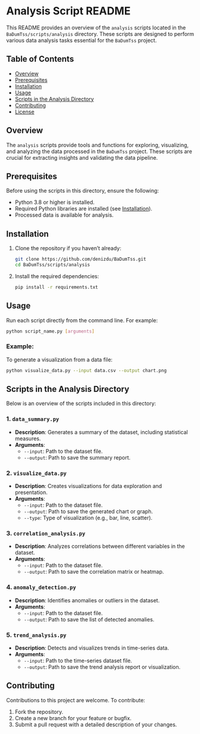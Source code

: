 # Analysis Script README

This README provides an overview of the `analysis` scripts located in the `BaDumTss/scripts/analysis` directory. These scripts are designed to perform various data analysis tasks essential for the `BaDumTss` project.

## Table of Contents
- [Overview](#overview)
- [Prerequisites](#prerequisites)
- [Installation](#installation)
- [Usage](#usage)
- [Scripts in the Analysis Directory](#scripts-in-the-analysis-directory)
- [Contributing](#contributing)
- [License](#license)

## Overview
The `analysis` scripts provide tools and functions for exploring, visualizing, and analyzing the data processed in the `BaDumTss` project. These scripts are crucial for extracting insights and validating the data pipeline.

## Prerequisites
Before using the scripts in this directory, ensure the following:
- Python 3.8 or higher is installed.
- Required Python libraries are installed (see [Installation](#installation)).
- Processed data is available for analysis.

## Installation
1. Clone the repository if you haven’t already:
   ```bash
   git clone https://github.com/denizdu/BaDumTss.git
   cd BaDumTss/scripts/analysis
   ```

2. Install the required dependencies:
   ```bash
   pip install -r requirements.txt
   ```

## Usage
Run each script directly from the command line. For example:
```bash
python script_name.py [arguments]
```

### Example:
To generate a visualization from a data file:
```bash
python visualize_data.py --input data.csv --output chart.png
```

## Scripts in the Analysis Directory
Below is an overview of the scripts included in this directory:

### 1. `data_summary.py`
- **Description**: Generates a summary of the dataset, including statistical measures.
- **Arguments**:
  - `--input`: Path to the dataset file.
  - `--output`: Path to save the summary report.

### 2. `visualize_data.py`
- **Description**: Creates visualizations for data exploration and presentation.
- **Arguments**:
  - `--input`: Path to the dataset file.
  - `--output`: Path to save the generated chart or graph.
  - `--type`: Type of visualization (e.g., bar, line, scatter).

### 3. `correlation_analysis.py`
- **Description**: Analyzes correlations between different variables in the dataset.
- **Arguments**:
  - `--input`: Path to the dataset file.
  - `--output`: Path to save the correlation matrix or heatmap.

### 4. `anomaly_detection.py`
- **Description**: Identifies anomalies or outliers in the dataset.
- **Arguments**:
  - `--input`: Path to the dataset file.
  - `--output`: Path to save the list of detected anomalies.

### 5. `trend_analysis.py`
- **Description**: Detects and visualizes trends in time-series data.
- **Arguments**:
  - `--input`: Path to the time-series dataset file.
  - `--output`: Path to save the trend analysis report or visualization.

## Contributing
Contributions to this project are welcome. To contribute:
1. Fork the repository.
2. Create a new branch for your feature or bugfix.
3. Submit a pull request with a detailed description of your changes.

